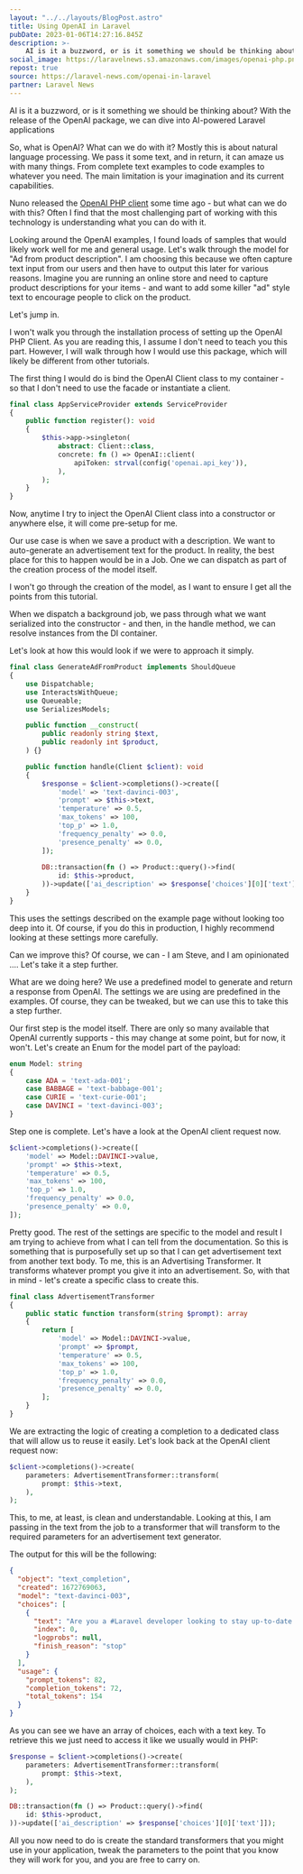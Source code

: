 ```yaml
---
layout: "../../layouts/BlogPost.astro"
title: Using OpenAI in Laravel
pubDate: 2023-01-06T14:27:16.845Z
description: >-
    AI is it a buzzword, or is it something we should be thinking about? With the release of the OpenAI package, we can dive into AI-powered Laravel applications.
social_image: https://laravelnews.s3.amazonaws.com/images/openai-php.png
repost: true
source: https://laravel-news.com/openai-in-laravel
partner: Laravel News
---
```


AI is it a buzzword, or is it something we should be thinking about? With the release of the OpenAI package, we can dive into AI-powered Laravel applications

So, what is OpenAI? What can we do with it? Mostly this is about natural language processing. We pass it some text, and in return, it can amaze us with many things. From complete text examples to code examples to whatever you need. The main limitation is your imagination and its current capabilities.

Nuno released the [OpenAI PHP client](https://laravel-news.com/openai-for-laravel) some time ago - but what can we do with this? Often I find that the most challenging part of working with this technology is understanding what you can do with it.

Looking around the OpenAI examples, I found loads of samples that would likely work well for me and general usage. Let's walk through the model for "Ad from product description". I am choosing this because we often capture text input from our users and then have to output this later for various reasons. Imagine you are running an online store and need to capture product descriptions for your items - and want to add some killer "ad" style text to encourage people to click on the product.

Let's jump in.

I won't walk you through the installation process of setting up the OpenAI PHP Client. As you are reading this, I assume I don't need to teach you this part. However, I will walk through how I would use this package, which will likely be different from other tutorials.

The first thing I would do is bind the OpenAI Client class to my container - so that I don't need to use the facade or instantiate a client.

```php
final class AppServiceProvider extends ServiceProvider
{
    public function register(): void
    {
        $this->app->singleton(
            abstract: Client::class,
            concrete: fn () => OpenAI::client(
                apiToken: strval(config('openai.api_key')),
            ),
        );
    }
}
```

Now, anytime I try to inject the OpenAI Client class into a constructor or anywhere else, it will come pre-setup for me.

Our use case is when we save a product with a description. We want to auto-generate an advertisement text for the product. In reality, the best place for this to happen would be in a Job. One we can dispatch as part of the creation process of the model itself.

I won't go through the creation of the model, as I want to ensure I get all the points from this tutorial. 

When we dispatch a background job, we pass through what we want serialized into the constructor - and then, in the handle method, we can resolve instances from the DI container.

Let's look at how this would look if we were to approach it simply.

```php
final class GenerateAdFromProduct implements ShouldQueue
{
    use Dispatchable;
    use InteractsWithQueue;
    use Queueable;
    use SerializesModels;

    public function __construct(
        public readonly string $text,
        public readonly int $product,
    ) {}

    public function handle(Client $client): void
    {
        $response = $client->completions()->create([
            'model' => 'text-davinci-003',
            'prompt' => $this->text,
            'temperature' => 0.5,
            'max_tokens' => 100,
            'top_p' => 1.0,
            'frequency_penalty' => 0.0,
            'presence_penalty' => 0.0,
        ]);
        
        DB::transaction(fn () => Product::query()->find(
            id: $this->product,
        ))->update(['ai_description' => $response['choices'][0]['text']]);
    }
}
```

This uses the settings described on the example page without looking too deep into it. Of course, if you do this in production, I highly recommend looking at these settings more carefully.

Can we improve this? Of course, we can - I am Steve, and I am opinionated .... Let's take it a step further.

What are we doing here? We use a predefined model to generate and return a response from OpenAI. The settings we are using are predefined in the examples. Of course, they can be tweaked, but we can use this to take this a step further.

Our first step is the model itself. There are only so many available that OpenAI currently supports - this may change at some point, but for now, it won't. Let's create an Enum for the model part of the payload:

```php
enum Model: string
{
    case ADA = 'text-ada-001';
    case BABBAGE = 'text-babbage-001';
    case CURIE = 'text-curie-001';
    case DAVINCI = 'text-davinci-003';
}
```

Step one is complete. Let's have a look at the OpenAI client request now.

```php
$client->completions()->create([
    'model' => Model::DAVINCI->value,
    'prompt' => $this->text,
    'temperature' => 0.5,
    'max_tokens' => 100,
    'top_p' => 1.0,
    'frequency_penalty' => 0.0,
    'presence_penalty' => 0.0,
]);
```

Pretty good. The rest of the settings are specific to the model and result I am trying to achieve from what I can tell from the documentation. So this is something that is purposefully set up so that I can get advertisement text from another text body. To me, this is an Advertising Transformer. It transforms whatever prompt you give it into an advertisement. So, with that in mind - let's create a specific class to create this.

```php
final class AdvertisementTransformer
{
    public static function transform(string $prompt): array
    {
        return [
            'model' => Model::DAVINCI->value,
            'prompt' => $prompt,
            'temperature' => 0.5,
            'max_tokens' => 100,
            'top_p' => 1.0,
            'frequency_penalty' => 0.0,
            'presence_penalty' => 0.0,
        ];
    }
}
```

We are extracting the logic of creating a completion to a dedicated class that will allow us to reuse it easily. Let's look back at the OpenAI client request now:

```php
$client->completions()->create(
    parameters: AdvertisementTransformer::transform(
        prompt: $this->text,
    ),
);
```

This, to me, at least, is clean and understandable. Looking at this, I am passing in the text from the job to a transformer that will transform to the required parameters for an advertisement text generator.

The output for this will be the following:

```json
{
  "object": "text_completion",
  "created": 1672769063,
  "model": "text-davinci-003",
  "choices": [
    {
      "text": "Are you a #Laravel developer looking to stay up-to-date with the latest news and updates? Look no further than Laravel News! With over 10K users daily, you'll be able to stay informed and learn from the official news outlet for the Laravel ecosystem. #LaravelNews #Developers #Ecosystem",
      "index": 0,
      "logprobs": null,
      "finish_reason": "stop"
    }
  ],
  "usage": {
    "prompt_tokens": 82,
    "completion_tokens": 72,
    "total_tokens": 154
  }
}
```

As you can see we have an array of choices, each with a text key. To retrieve this we just need to access it like we usually would in PHP:

```php
$response = $client->completions()->create(
    parameters: AdvertisementTransformer::transform(
        prompt: $this->text,
    ),
);

DB::transaction(fn () => Product::query()->find(
    id: $this->product,
))->update(['ai_description' => $response['choices'][0]['text']]);
```

All you now need to do is create the standard transformers that you might use in your application, tweak the parameters to the point that you know they will work for you, and you are free to carry on.
